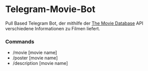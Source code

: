 # Telegram-Movie-Bot
Pull Based Telegram Bot, der mithilfe der [The Movie Database](https://www.themoviedb.org/) API verschiedene Informationen zu Filmen liefert.  

### Commands
* /movie [movie name]
* /poster [movie name]
* /description [movie name]
